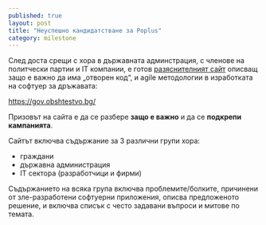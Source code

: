 ```yaml
---
published: true
layout: post
title: "Неуспешно кандидатстване за Poplus"
category: milestone
---
```


След доста срещи с хора в държавната админстрация, с членове на политчески партии и IT компании, е готов [разяснителният сайт](https://gov.obshtestvo.bg/) описващ защо е важно да има „отворен код“, и agile методологии в изработката на софтуер за дръжавата:

https://gov.obshtestvo.bg/

Призовът на сайта е да се разбере **защо е важно** и да се **подкрепи кампанията**.

Сайтът включва съдържание за 3 различни групи хора:

 - граждани
 - държавна администрация
 - IT сектора (разработчици и фирми)

Съдържанието на всяка група включва проблемите/болките, причинени от зле-разработени софтуерни приложения, описва предложеното решение, и включва списък с често задавани въпроси и митове по темата.